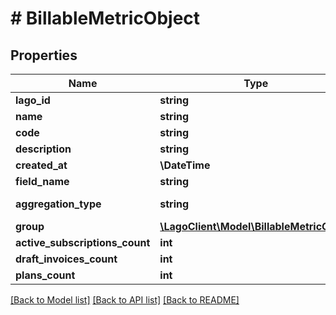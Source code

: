 # # BillableMetricObject

## Properties

Name | Type | Description | Notes
------------ | ------------- | ------------- | -------------
**lago_id** | **string** |  |
**name** | **string** |  |
**code** | **string** |  |
**description** | **string** |  | [optional]
**created_at** | **\DateTime** |  |
**field_name** | **string** |  | [optional]
**aggregation_type** | **string** | Aggregation type |
**group** | [**\LagoClient\Model\BillableMetricGroup**](BillableMetricGroup.md) |  | [optional]
**active_subscriptions_count** | **int** |  |
**draft_invoices_count** | **int** |  |
**plans_count** | **int** |  |

[[Back to Model list]](../../README.md#models) [[Back to API list]](../../README.md#endpoints) [[Back to README]](../../README.md)
